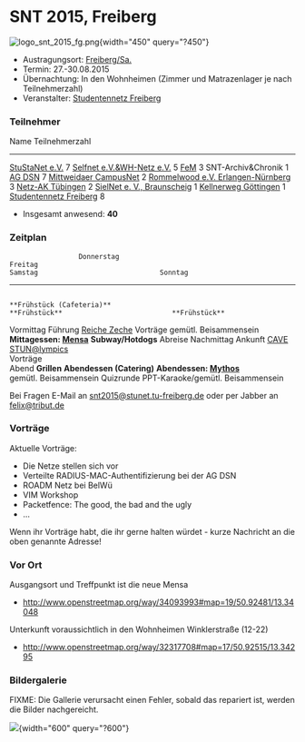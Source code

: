 # SNT 2015, Freiberg

![logo_snt_2015_fg.png](/snt/logo_snt_2015_fg.png){width="450"
query="?450"}

-   Austragungsort:
    [Freiberg/Sa.](http://de.wikipedia.org/wiki/Freiberg)
-   Termin: 27.-30.08.2015
-   Übernachtung: In den Wohnheimen (Zimmer und Matrazenlager je nach
    Teilnehmerzahl)
-   Veranstalter: [Studentennetz Freiberg](/studnetze/sfg)

### Teilnehmer

  Name                                                         Teilnehmerzahl
  ------------------------------------------------------------ ----------------
  [StuStaNet e.V.](/studnetze/stustanet)                       7
  [Selfnet e.V.&WH-Netz e.V.](/studnetze/selfnet)              5
  [FeM](/studnetze/fem)                                        3
  SNT-Archiv&Chronik                                           1
  [AG DSN](/studnetze/agdsn)                                   7
  [Mittweidaer CampusNet](/studnetze/mcn)                      2
  [Rommelwood e.V. Erlangen-Nürnberg](/studnetze/rommelwood)   3
  [Netz-AK Tübingen](/studnetze/netzak_tuebingen)              2
  [SielNet e. V., Braunscheig](/studnetze/sielnet)             1
  [Kellnerweg Göttingen](/studnetze/kellnerweg-goettingen)     1
  [Studentennetz Freiberg](/studnetze/sfg)                     8

-   Insgesamt anwesend: **40**

### Zeitplan

                     Donnerstag                                                               Freitag                                                                                     Samstag                              Sonntag
  ------------ ----------------------- ---------------------------------------------------------------------------------------------------------------------- ---------------------------------------------------------------- -----------------------
                                                                                     **Frühstück (Cafeteria)**                                                                         **Frühstück**                           **Frühstück**
   Vormittag                                                      Führung [Reiche Zeche](http://www.besucherbergwerk-freiberg.de/)                                                        Vorträge                             gemütl. Beisammensein
                                        **Mittagessen: [Mensa](https://studentenwerk-freiberg.de/index.php?id=30&tx_swfgspeiseplan_speiseplan2[week]=this)**                         **Subway/Hotdogs**                        Abreise
   Nachmittag          Ankunft                                  [CAVE](http://tu-freiberg.de/fakult1/organisation/ausstattung/cave)                              [STUN@lympics](https://github.com/studnetze/stunetlympics)    
                                                                                              Vorträge                                                                                                                         
     Abend           **Grillen**                                                     **Abendessen (Catering)**                                                 **Abendessen: [Mythos](http://www.restaurant-bar-mythos.de/)**  
                gemütl. Beisammensein                                                        Quizrunde                                                                       PPT-Karaoke/gemütl. Beisammensein                 

Bei Fragen E-Mail an
[snt2015@stunet.tu-freiberg.de](snt2015@stunet.tu-freiberg.de) oder per
Jabber an [felix@tribut.de](felix@tribut.de)

### Vorträge

Aktuelle Vorträge:

-   Die Netze stellen sich vor
-   Verteilte RADIUS-MAC-Authentifizierung bei der AG DSN
-   ROADM Netz bei BelWü
-   VIM Workshop
-   Packetfence: The good, the bad and the ugly
-   \...

Wenn ihr Vorträge habt, die ihr gerne halten würdet - kurze Nachricht an
die oben genannte Adresse!

### Vor Ort

Ausgangsort und Treffpunkt ist die neue Mensa

-   <http://www.openstreetmap.org/way/34093993#map=19/50.92481/13.34048>

Unterkunft voraussichtlich in den Wohnheimen Winklerstraße (12-22)

-   <http://www.openstreetmap.org/way/32317708#map=17/50.92515/13.34295>

### Bildergalerie

FIXME: Die Gallerie verursacht einen Fehler, sobald das repariert ist,
werden die Bilder nachgereicht.

![](/snt/2015/gruppenfoto.jpg){width="600" query="?600"}
